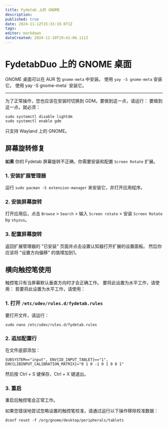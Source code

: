 ```yaml
---
title: Fydetab 上的 GNOME
description:
published: true
date: 2024-11-12T15:33:19.071Z
tags:
editor: markdown
dateCreated: 2024-11-10T19:41:06.111Z
---
```


# FydetabDuo 上的 GNOME 桌面

GNOME 桌面可以在 AUR 包 `gnome-meta` 中安装。
使用 `yay -S gnome-meta` 安装它。
使用 yay -S gnome-meta\` 安装它。

---

为了正常操作，您也应该在安装时切换到 GDM。要做到这一点，请运行： 要做到这一点，就必须：

```
sudo systemctl disable lightdm
sudo systemctl enable gdm
```

只支持 Wayland 上的 GNOME。

## 屏幕旋转修复

**如果** 你的 Fydetab 屏幕旋转不正确，你需要安装和配置 `Screen Rotate` 扩展。

### 1. 安装扩展管理器

运行 `sudo pacman -S extension-manager` 来安装它，并打开应用程序。

### 2. 安装屏幕旋转

打开应用后，点击 `Browse` > `Search` > 输入 `Screen rotate` > 安装 `Screen Rotate` by `shyzus`。

### 3. 配置屏幕旋转

返回扩展管理器的 "已安装" 页面并点击设置认知器打开扩展的设置面板。
然后你应该将 "设置方向偏移" 的值增加到1。

## 横向触控笔使用

触控笔只有当屏幕默认垂直方向时才会正确工作。
要将此设置为水平工作，请使用：
若要将此设置为水平工作，请使用：

### 1. 打开 `/etc/udev/rules.d/fydetab.rules`

要打开文件，请运行：

```
sudo nano /etc/udev/rules.d/fydetab.rules
```

### 2. 追加配置行

在文件底部添加：

```
SUBSYSTEM=="input", ENV{ID_INPUT_TABLET}=="1", ENV{LIBINPUT_CALIBRATION_MATRIX}="0 1 0 -1 0 1 0 0 1"
```

然后按 Ctrl + S 键保存，Ctrl + X 键退出。

### 3. 重启

重启后触控笔会正常工作。

如果您错误地尝试忽略设置的触控笔校准，请通过运行以下操作移除校准数据：

```
dconf reset -f /org/gnome/desktop/peripherals/tablets
```
